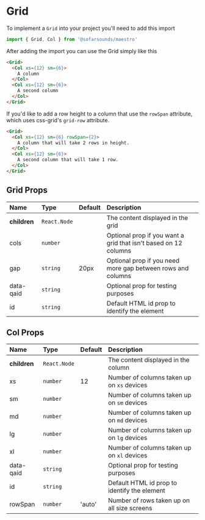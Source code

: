 # Grid 
To implement a `Grid` into your project you'll need to add this import
```js
import { Grid, Col } from '@sofarsounds/maestro'
```

After adding the import you can use the Grid simply like this
```html
<Grid>
  <Col xs={12} sm={6}>
    A column
  </Col>
  <Col xs={12} sm={6}>
    A second column
  </Col>
</Grid>
```

If you'd like to add a row height to a column that use the `rowSpan` attribute,
which uses css-grid's `grid-row` attribute.

```html
<Grid>
  <Col xs={12} sm={6} rowSpan={2}>
    A column that will take 2 rows in height.
  </Col>
  <Col xs={12} sm={6}>
    A second column that will take 1 row.
  </Col>
</Grid>
```

## Grid Props

| Name          | Type         | Default         | Description                      |
| :------------ | :-----       | :-------------- | :------------------------------- |
| **children**  | `React.Node` |                 | The content displayed in the grid
| cols          | `number`     |                 | Optional prop if you want a grid that isn't based on 12 columns
| gap           | `string`     | 20px            | Optional prop if you need more gap between rows and columns
| data-qaid     | `string`     |                 | Optional prop for testing purposes
| id            | `string`     |                 | Default HTML id prop to identify the element

## Col Props

| Name          | Type         | Default         | Description                      |
| :------------ | :-----       | :-------------- | :------------------------------- |
| **children**  | `React.Node` |                 | The content displayed in the column
| xs            | `number`     | 12              | Number of columns taken up on `xs` devices
| sm            | `number`     |                 | Number of columns taken up on `sm` devices
| md            | `number`     |                 | Number of columns taken up on `md` devices
| lg            | `number`     |                 | Number of columns taken up on `lg` devices
| xl            | `number`     |                 | Number of columns taken up on `xl` devices
| data-qaid     | `string`     |                 | Optional prop for testing purposes
| id            | `string`     |                 | Default HTML id prop to identify the element
| rowSpan       | `number`     | 'auto'          | Number of rows taken up on all size screens
